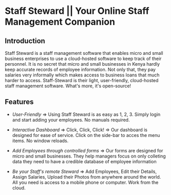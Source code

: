 # Staff Steward || Your Online Staff Management Companion

## Introduction
Staff Steward is a staff management software that enables micro and small business enterprises to use a cloud-hosted software to keep track of their personnel. It is no secret that micro and small businesses in Kenya hardly keep accurate records of employee information. Not only that, they pay salaries very informally which makes access to business loans that much harder to access. Staff-Steward is their light, user-friendly, cloud-hosted staff management software. What's more, it's open-source!
## Features
* *User-Friendly*
   => Using Staff Steward is as easy as 1, 2, 3. Simply login and start adding your employees. No manuals required.
  
* *Interactive Dashboard*
  => Click, Click, Click! => Our dashboard is designed for ease of service. Click on the side-bar to acces the menu items. No  window reloads.

* *Add Employees through controlled forms*
  => Our forms are designed for micro and small businesses. They help managers focus on only colleting data they need to have a credible database of employee         information

* *Be your Staff's remote Steward*
  => Add Employees, Edit their Details, Assign Salaries, Upload their Photos from anywhere around the world. All you need is access to a mobile phone or computer. Work from the cloud.

  

   

  



